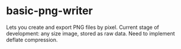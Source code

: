 # basic-png-writer
Lets you create and export PNG files by pixel.
Current stage of development: any size image, stored as raw data. Need to implement deflate compression.

